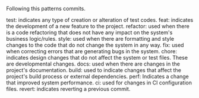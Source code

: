 Following this patterns commits.

test: indicates any type of creation or alteration of test codes.
feat: indicates the development of a new feature to the project.
refactor: used when there is a code refactoring that does not have any impact on the system's business logic/rules.
style: used when there are formatting and style changes to the code that do not change the system in any way.
fix: used when correcting errors that are generating bugs in the system.
chore: indicates design changes that do not affect the system or test files. These are developmental changes.
docs: used when there are changes in the project's documentation.
build: used to indicate changes that affect the project's build process or external dependencies.
perf: Indicates a change that improved system performance.
ci: used for changes in CI configuration files.
revert: indicates reverting a previous commit.